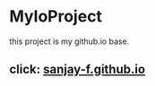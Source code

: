 # MyIoProject
this project is my github.io base.


 
 ## click: [sanjay-f.github.io](http://sanjay-f.github.io/)